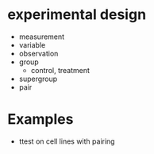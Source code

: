 # experimental design

* measurement
* variable
* observation
* group
    + control, treatment
* supergroup
* pair

# Examples

* ttest on cell lines with pairing